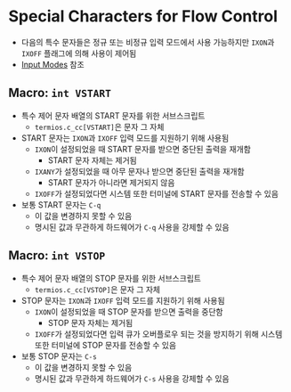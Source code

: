 # Special Characters for Flow Control

- 다음의 특수 문자들은 정규 또는 비정규 입력 모드에서 사용 가능하지만 `IXON`과 `IXOFF` 플래그에 의해 사용이 제어됨
- [Input Modes](https://sourceware.org/glibc/manual/2.40/html_node/Input-Modes.html) 참조

## Macro: `int VSTART`

- 특수 제어 문자 배열의 START 문자를 위한 서브스크립트
  - `termios.c_cc[VSTART]`은 문자 그 자체
- START 문자는 `IXON`과 `IXOFF` 입력 모드를 지원하기 위해 사용됨
  - `IXON`이 설정되었을 때 START 문자를 받으면 중단된 출력을 재개함
    - START 문자 자체는 제거됨
  - `IXANY`가 설정되었을 때 아무 문자나 받으면 중단된 출력을 재개함
    - START 문자가 아니라면 제거되지 않음
  - `IXOFF`가 설정되었다면 시스템 또한 터미널에 START 문자를 전송할 수 있음
- 보통 START 문자는 `C-q`
  - 이 값을 변경하지 못할 수 있음
  - 명시된 값과 무관하게 하드웨어가 `C-q` 사용을 강제할 수 있음

## Macro: `int VSTOP`

- 특수 제어 문자 배열의 STOP 문자를 위한 서브스크립트
  - `termios.c_cc[VSTOP]`은 문자 그 자체
- STOP 문자는 `IXON`과 `IXOFF` 입력 모드를 지원하기 위해 사용됨
  - `IXON`이 설정되었을 때 STOP 문자를 받으면 출력을 중단함
    - STOP 문자 자체는 제거됨
  - `IXOFF`가 설정되었다면 입력 큐가 오버플로우 되는 것을 방지하기 위해 시스템 또한 터미널에 STOP 문자를 전송할 수 있음
- 보통 STOP 문자는 `C-s`
  - 이 값을 변경하지 못할 수 있음
  - 명시된 값과 무관하게 하드웨어가 `C-s` 사용을 강제할 수 있음

